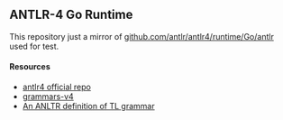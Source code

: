 ## ANTLR-4 Go Runtime
This repository just a mirror of [github.com/antlr/antlr4/runtime/Go/antlr](https://github.com/antlr/antlr4/tree/master/runtime/Go/antlr) used for test.

#### Resources
* [antlr4 official repo](https://github.com/antlr/antlr4)
* [grammars-v4](https://github.com/antlr/grammars-v4)
* [An ANLTR definition of TL grammar](https://gitlab.com/telekram/telekram/-/blob/master/generator/src/commonMain/antlr/TL.g4)